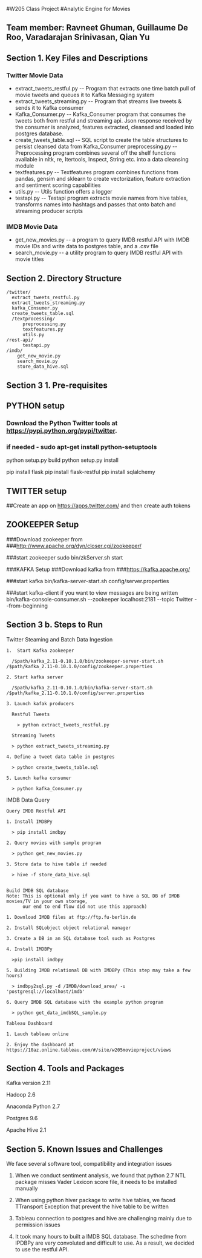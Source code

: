 #W205 Class Project
#Analytic Engine for Movies
## Team member: Ravneet Ghuman, Guillaume De Roo, Varadarajan Srinivasan, Qian Yu

## Section 1. Key Files and Descriptions
### Twitter Movie Data
  * extract_tweets_restful.py -- Program that extracts one time batch pull of movie tweets and queues it to Kafka Messaging system
  * extract_tweets_streaming.py -- Program that streams live tweets & sends it to Kafka consumer
  * Kafka_Consumer.py -- Kafka_Consumer program that consumes the tweets both from restful and streaming api. Json response received by the   consumer is analyzed, features extracted, cleansed and loaded into postgres database.
  * create_tweets_table.sql -- SQL script to create the table structures to persist cleansed data from Kafka_Consumer
  preprocessing.py -- Preprocessing program combines several off the shelf functions available in nltk, re, Itertools, Inspect, String etc. into a data cleansing module
  * textfeatures.py -- Textfeatures program combines functions from pandas, gensim and sklearn to create vectorization, feature extraction and sentiment scoring capabilities
  * utils.py -- Utils function offers a logger
  * testapi.py -- Testapi program extracts movie names from hive tables, transforms names into hashtags and passes that onto batch and streaming producer scripts

### IMDB Movie Data
  * get_new_movies.py -- a program to query IMDB restful API with IMDB movie IDs and write data to postgres table, and a .csv file
  * search_movie.py -- a utility program to query IMDB restful API with movie titles

## Section 2. Directory Structure
    /twitter/
      extract_tweets_restful.py
      extract_tweets_streaming.py
      kafka_Consumer.py
      create_tweets_table.sql
      /textprocessing/
          preprocessing.py
          textfeatures.py
          utils.py
    /rest-api/
          testapi.py
    /imdb/
        get_new_movie.py
        search_movie.py
        store_data_hive.sql

## Section 3 1. Pre-requisites
## PYTHON setup
### Download the Python Twitter tools at https://pypi.python.org/pypi/twitter.
### if needed - sudo apt-get install python-setuptools

python setup.py build
python setup.py install

pip install flask
pip install flask-restful
pip install sqlalchemy

## TWITTER setup
##Create an app on https://apps.twitter.com/ and then create auth tokens

## ZOOKEEPER Setup
###Download zookeeper from
###http://www.apache.org/dyn/closer.cgi/zookeeper/

###start zookeeper
sudo bin/zkServer.sh start

###KAFKA Setup
###Download kafka from
###https://kafka.apache.org/

###start kafka
bin/kafka-server-start.sh config/server.properties

###start kafka-client if you want to view messages are being written
bin/kafka-console-consumer.sh --zookeeper localhost:2181 --topic Twitter --from-beginning

## Section 3 b. Steps to Run

  Twitter Steaming and Batch Data Ingestion

    1.  Start Kafka zookeeper 
  
      /$path/kafka_2.11-0.10.1.0/bin/zookeeper-server-start.sh /$path/kafka_2.11-0.10.1.0/config/zookeeper.properties
  
    2. Start kafka server
  
      /$path/kafka_2.11-0.10.1.0/bin/kafka-server-start.sh /$path/kafka_2.11-0.10.1.0/config/server.properties
      
    3. Launch kafak producers
    
      Restful Tweets
      
        > python extract_tweets_restful.py
  
      Streaming Tweets
      
      > python extract_tweets_streaming.py
      
    4. Define a tweet data table in postgres
    
      > python create_tweets_table.sql
      
    5. Launch kafka consumer
    
      > python kafka_Consumer.py
  
  IMDB Data Query

    Query IMDB Restful API
    
    1. Install IMDBPy
    
      > pip install imdbpy
   
    2. Query movies with sample program
  
      > python get_new_movies.py 
      
    3. Store data to hive table if needed
    
      > hive -f store_data_hive.sql


    Build IMDB SQL database 
    Note: This is optional only if you want to have a SQL DB of IMDB movies/TV in your own storage, 
          our end to end flow did not use this approach)
          
    1. Download IMDB files at ftp://ftp.fu-berlin.de
    
    2. Install SQLobject object relational manager
    
    3. Create a DB in an SQL database tool such as Postgres
    
    4. Install IMDBPy
    
      >pip install imdbpy
      
    5. Building IMDB relational DB with IMDBPy (This step may take a few hours)
    
      > imdbpy2sql.py -d /IMDB/download_area/ -u 'postgresql://localhost/imdb'
      
    6. Query IMDB SQL database with the example python program
    
      > python get_data_imdbSQL_sample.py
    
    Tableau Dashboard
    
    1. Lauch tableau online
    
    2. Enjoy the dashboard at https://10az.online.tableau.com/#/site/w205movieproject/views
    
## Section 4. Tools and Packages
   
   Kafka version 2.11
   
   Hadoop 2.6
   
   Anaconda Python 2.7
   
   Postgres 9.6
   
   Apache Hive 2.1
   

## Section 5. Known Issues and Challenges

We face several software tool, compatibility and integration issues

1. When we conduct sentiment analysis, we found that python 2.7 NTL package misses Vader Lexicon score file, it needs to be installed manually

2. When using python hiver package to write hive tables, we faced TTransport Exception that prevent the hive table to be written

3. Tableau connection to postgres and hive are challenging mainly due to permission issues

4. It took many hours to built a IMDB SQL database. The schedme from IPDBPy are very convoluted and difficult to use. As a result, we decided to use the restful API.
